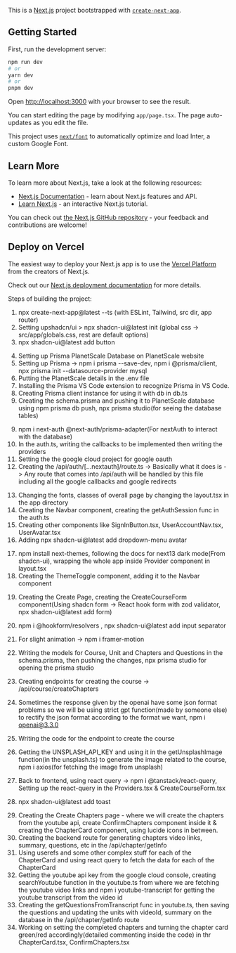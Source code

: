 This is a [Next.js](https://nextjs.org/) project bootstrapped with [`create-next-app`](https://github.com/vercel/next.js/tree/canary/packages/create-next-app).

## Getting Started

First, run the development server:

```bash
npm run dev
# or
yarn dev
# or
pnpm dev
```

Open [http://localhost:3000](http://localhost:3000) with your browser to see the result.

You can start editing the page by modifying `app/page.tsx`. The page auto-updates as you edit the file.

This project uses [`next/font`](https://nextjs.org/docs/basic-features/font-optimization) to automatically optimize and load Inter, a custom Google Font.

## Learn More

To learn more about Next.js, take a look at the following resources:

- [Next.js Documentation](https://nextjs.org/docs) - learn about Next.js features and API.
- [Learn Next.js](https://nextjs.org/learn) - an interactive Next.js tutorial.

You can check out [the Next.js GitHub repository](https://github.com/vercel/next.js/) - your feedback and contributions are welcome!

## Deploy on Vercel

The easiest way to deploy your Next.js app is to use the [Vercel Platform](https://vercel.com/new?utm_medium=default-template&filter=next.js&utm_source=create-next-app&utm_campaign=create-next-app-readme) from the creators of Next.js.

Check out our [Next.js deployment documentation](https://nextjs.org/docs/deployment) for more details.


Steps of building the project:
1. npx create-next-app@latest --ts (with ESLint, Tailwind, src dir, app router)
2. Setting upshadcn/ui > npx shadcn-ui@latest init (global css -> src/app/globals.css, rest are default options)
3. npx shadcn-ui@latest add button


<!-- Prisma & PlanetScale -->
4. Setting up Prisma PlanetScale Database on PlanetScale website
5. Setting up Prisma -> npm i prisma --save-dev, npm i @prisma/client, npx prisma init --datasource-provider mysql
6. Putting the PlanetScale details in the .env file
7. Installing the Prisma VS Code extension to recognize Prisma in VS Code. 
8. Creating Prisma client instance for using it with db in db.ts
8. Creating the schema.prisma and pushing it to PlanetScale database using npm prisma db push, npx prisma studio(for seeing the database tables)


<!-- NextAuth implementation -->
9. npm i next-auth @next-auth/prisma-adapter(For nextAuth to interact with the database)
10. In the auth.ts, writing the callbacks to be implemented then writing the providers
11. Setting the the google cloud project for google oauth
12. Creating the /api/auth/[...nextauth]/route.ts -> Basically what it does is -> Any route that comes into /api/auth will be handled by this file including all the google callbacks and google redirects


<!-- Navbar Designing -->
13. Changing the fonts, classes of overall page by changing the layout.tsx in the app directory
14. Creating the Navbar component, creating the getAuthSession func in the auth.ts
15. Creating other components like SignInButton.tsx, UserAccountNav.tsx, UserAvatar.tsx
16. Adding npx shadcn-ui@latest add dropdown-menu avatar


<!-- Working on Themes -->
17. npm install next-themes, following the docs for next13 dark mode(From shadcn-ui), wrapping the whole app inside Provider component in layout.tsx
18. Creating the ThemeToggle component, adding it to the Navbar component


<!-- Create Page -->
19. Creating the Create Page, creating the CreateCourseForm component(Using shadcn form -> React hook form with zod validator, npx shadcn-ui@latest add form)
20. npm i @hookform/resolvers , npx shadcn-ui@latest add input separator
21. For slight animation -> npm i framer-motion

22. Writing the models for Course, Unit and Chapters and Questions in the schema.prisma, then pushing the changes, npx prisma studio for opening the prisma studio
23. Creating endpoints for creating the course -> /api/course/createChapters
24. Sometimes the response given by the openai have some json format problems so we will be using strict gpt function(made by someone else) to rectify the json format according to the format we want, npm i openai@3.3.0
25. Writing the code for the endpoint to create the course
26. Getting the UNSPLASH_API_KEY and using it in the getUnsplashImage function(in the unsplash.ts) to generate the image related to the course, npm i axios(for fetching the image from unsplash)
27. Back to frontend, using react query -> npm i @tanstack/react-query, Setting up the react-query in the Providers.tsx & CreateCourseForm.tsx
28. npx shadcn-ui@latest add toast


<!-- Create Chapters Page -->
29. Creating the Create Chapters page - where we will create the chapters from the youtube api, create ConfirmChapters component inside it & creating the ChapterCard component, using lucide icons in between.
30. Creating the backend route for generating chapters video links, summary, questions, etc in the /api/chapter/getInfo
31. Using userefs and some other complex stuff for each of the ChapterCard and using react query to fetch the data for each of the ChapterCard
32. Getting the youtube api key from the google cloud console, creating searchYoutube function in the youtube.ts from where we are fetching the youtube video links and npm i youtube-transcript for getting the youtube transcript from the video id
33. Creating the getQuestionsFromTranscript func in youtube.ts, then saving the questions and updating the units with videoId, summary on the database in the /api/chapter/getInfo route
34. Working on setting the completed chapters and turning the chapter card green/red accordingly(detailed commenting inside the code) in thr ChapterCard.tsx, ConfirmChapters.tsx